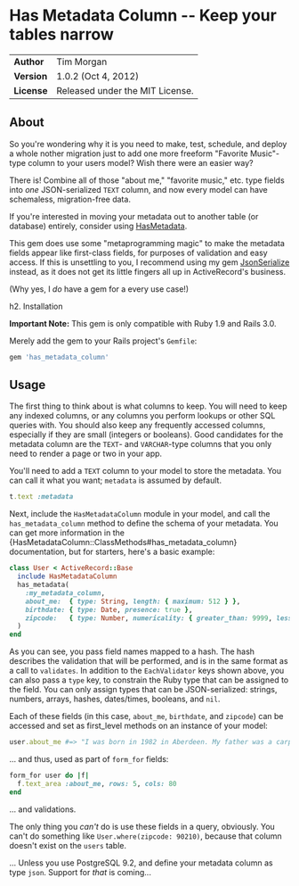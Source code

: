 Has Metadata Column -- Keep your tables narrow
===================

|             |                                 |
|:------------|:--------------------------------|
| **Author**  | Tim Morgan                      |
| **Version** | 1.0.2 (Oct 4, 2012)             |
| **License** | Released under the MIT License. |

About
-----

So you're wondering why it is you need to make, test, schedule, and deploy a
whole nother migration just to add one more freeform "Favorite Music"-type
column to your users model?  Wish there were an easier way?

There is! Combine all of those "about me," "favorite music," etc. type fields
into _one_ JSON-serialized `TEXT` column, and now every model can have
schemaless, migration-free data.

If you're interested in moving your metadata out to another table (or database)
entirely, consider using
[HasMetadata](https://github.com/riscfuture/has_metadata).

This gem does use some "metaprogramming magic" to make the metadata fields
appear like first-class fields, for purposes of validation and easy access. If
this is unsettling to you, I recommend using my gem
[JsonSerialize](https://github.com/riscfuture/json_serialize) instead, as it
does not get its little fingers all up in ActiveRecord's business.

(Why yes, I _do_ have a gem for a every use case!)

h2. Installation

**Important Note:** This gem is only compatible with Ruby 1.9 and Rails 3.0.

Merely add the gem to your Rails project's `Gemfile`:

```` ruby
gem 'has_metadata_column'
````

Usage
-----

The first thing to think about is what columns to keep. You will need to keep
any indexed columns, or any columns you perform lookups or other SQL queries
with. You should also keep any frequently accessed columns, especially if they
are small (integers or booleans). Good candidates for the metadata column are
the `TEXT`- and `VARCHAR`-type columns that you only need to render a page or
two in your app.

You'll need to add a `TEXT` column to your model to store the metadata. You can
call it what you want; `metadata` is assumed by default.

```` ruby
t.text :metadata
````

Next, include the `HasMetadataColumn` module in your model, and call the
`has_metadata_column` method to define the schema of your metadata. You can get
more information in the {HasMetadataColumn::ClassMethods#has_metadata_column}
documentation, but for starters, here's a basic example:

```` ruby
class User < ActiveRecord::Base
  include HasMetadataColumn
  has_metadata(
    :my_metadata_column,
    about_me:  { type: String, length: { maximum: 512 } },
    birthdate: { type: Date, presence: true },
    zipcode:   { type: Number, numericality: { greater_than: 9999, less_than: 10_000 } }
  )
end
````

As you can see, you pass field names mapped to a hash. The hash describes the
validation that will be performed, and is in the same format as a call to
`validates`. In addition to the `EachValidator` keys shown above, you can also
pass a `type` key, to constrain the Ruby type that can be assigned to the field.
You can only assign types that can be JSON-serialized: strings, numbers, arrays,
hashes, dates/times, booleans, and `nil`.

Each of these fields (in this case, `about_me`, `birthdate`, and `zipcode`) can
be accessed and set as first_level methods on an instance of your model:

```` ruby
user.about_me #=> "I was born in 1982 in Aberdeen. My father was a carpenter from..."
````

... and thus, used as part of `form_for` fields:

```` ruby
form_for user do |f|
  f.text_area :about_me, rows: 5, cols: 80
end
````

... and validations.

The only thing you _can't_ do is use these fields in a query, obviously. You
can't do something like `User.where(zipcode: 90210)`, because that column
doesn't exist on the `users` table.

... Unless you use PostgreSQL 9.2, and define your metadata column as type
`json`. Support for _that_ is coming...
